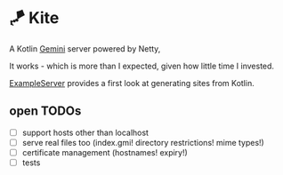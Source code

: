 # 🪁 Kite

A Kotlin [Gemini][1] server powered by Netty,

It works - which is more than I expected, given how little time I invested.

[ExampleServer][2] provides a first look at generating sites from Kotlin.

## open TODOs

- [ ] support hosts other than localhost
- [ ] serve real files too (index.gmi! directory restrictions! mime types!)
- [ ] certificate management (hostnames! expiry!)
- [ ] tests

[1]: https://gemini.circumlunar.space/
[2]: kite-example/src/main/kotlin/low/orbit/kite/example/ExampleServer.kt
